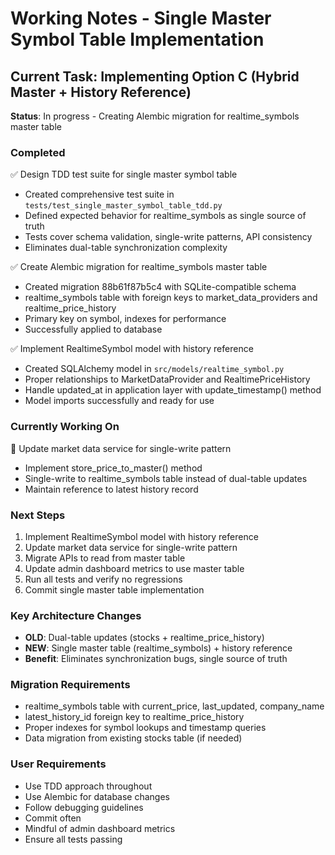 # Working Notes - Single Master Symbol Table Implementation

## Current Task: Implementing Option C (Hybrid Master + History Reference)

**Status**: In progress - Creating Alembic migration for realtime_symbols master table

### Completed
✅ Design TDD test suite for single master symbol table
- Created comprehensive test suite in `tests/test_single_master_symbol_table_tdd.py`
- Defined expected behavior for realtime_symbols as single source of truth
- Tests cover schema validation, single-write patterns, API consistency
- Eliminates dual-table synchronization complexity

✅ Create Alembic migration for realtime_symbols master table
- Created migration 88b61f87b5c4 with SQLite-compatible schema
- realtime_symbols table with foreign keys to market_data_providers and realtime_price_history
- Primary key on symbol, indexes for performance
- Successfully applied to database

✅ Implement RealtimeSymbol model with history reference
- Created SQLAlchemy model in `src/models/realtime_symbol.py`
- Proper relationships to MarketDataProvider and RealtimePriceHistory
- Handle updated_at in application layer with update_timestamp() method
- Model imports successfully and ready for use

### Currently Working On
🔄 Update market data service for single-write pattern
- Implement store_price_to_master() method
- Single-write to realtime_symbols table instead of dual-table updates
- Maintain reference to latest history record

### Next Steps
1. Implement RealtimeSymbol model with history reference
2. Update market data service for single-write pattern
3. Migrate APIs to read from master table
4. Update admin dashboard metrics to use master table
5. Run all tests and verify no regressions
6. Commit single master table implementation

### Key Architecture Changes
- **OLD**: Dual-table updates (stocks + realtime_price_history)
- **NEW**: Single master table (realtime_symbols) + history reference
- **Benefit**: Eliminates synchronization bugs, single source of truth

### Migration Requirements
- realtime_symbols table with current_price, last_updated, company_name
- latest_history_id foreign key to realtime_price_history
- Proper indexes for symbol lookups and timestamp queries
- Data migration from existing stocks table (if needed)

### User Requirements
- Use TDD approach throughout
- Use Alembic for database changes
- Follow debugging guidelines
- Commit often
- Mindful of admin dashboard metrics
- Ensure all tests passing